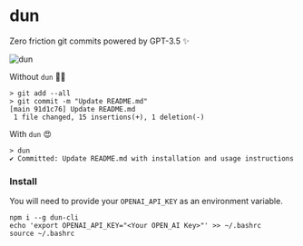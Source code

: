 # dun

Zero friction git commits powered by GPT-3.5 ✨

![dun](https://github.com/NickTikhonov/dun-cli/assets/6755555/210d4e00-d74b-43df-a42c-a8932cf4133e)

Without `dun` 🤦‍♂️
```
> git add --all                   
> git commit -m "Update README.md"
[main 91d1c76] Update README.md
 1 file changed, 15 insertions(+), 1 deletion(-)
```

With `dun` 😍
```
> dun
✔ Committed: Update README.md with installation and usage instructions
```

### Install

You will need to provide your `OPENAI_API_KEY` as an environment variable.

```
npm i --g dun-cli
echo 'export OPENAI_API_KEY="<Your OPEN_AI Key>"' >> ~/.bashrc
source ~/.bashrc
```
